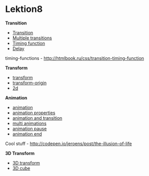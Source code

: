 # Lektion8


**Transition**

* [Transition](http://codepen.io/puzankov/pen/jPEyMb?editors=110)  
* [Multiple transitions](http://codepen.io/puzankov/pen/zGxNKd?editors=110)  
* [Timing function](http://codepen.io/puzankov/pen/LVExbm?editors=110)  
* [Delay](http://codepen.io/puzankov/pen/jPEyyW?editors=110)  

timing-functions - <http://htmlbook.ru/css/transition-timing-function>  

**Transform**

* [transform](http://codepen.io/puzankov/pen/yNygga?editors=110)  
* [transform-origin](http://codepen.io/puzankov/pen/RPNKpv?editors=110)  
* [2d](http://codepen.io/puzankov/pen/MwYJmJ?editors=110)  

**Animation**

* [animation](http://codepen.io/puzankov/pen/doPNWq?editors=110)  
* [animation properties](http://codepen.io/puzankov/pen/pJvdgg?editors=110)  
* [animation and transition](http://codepen.io/puzankov/pen/aOzVZL?editors=110)  
* [multi animations](http://codepen.io/puzankov/pen/MwYOJj?editors=110)  
* [animation pause](http://codepen.io/puzankov/pen/NqPwpP?editors=110)  
* [animation end](http://codepen.io/puzankov/pen/RPNjpE?editors=110)  

Cool stuff - <http://codepen.io/jeroens/post/the-illusion-of-life>  

**3D Transform**

* [3D transform](http://codepen.io/puzankov/pen/Ejabmw?editors=110)  
* [3D cube](http://codepen.io/puzankov/pen/rVaYzw?editors=110)  
